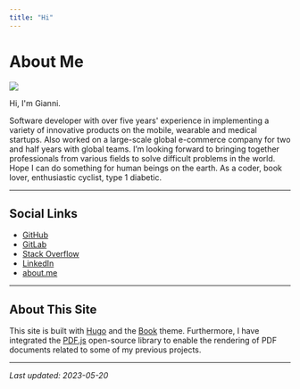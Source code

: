 ```yaml
---
title: "Hi"
---
```


# About Me

![](https://www.gravatar.com/avatar/a4e3dafd95983ca2d4f2538d7ad816a8)

Hi, I'm Gianni.

Software developer with over five years' experience in implementing a variety of innovative products on the mobile, wearable and medical startups. Also worked on a large-scale global e-commerce company for two and half years with global teams.
I’m looking forward to bringing together professionals from various fields to solve difficult problems in the world.
Hope I can do something for human beings on the earth. As a coder, book lover, enthusiastic cyclist, type 1 diabetic.

---

## Social Links

- [GitHub](https://github.com/kkpan11)
- [GitLab](https://gitlab.com/kkpan11)
- [Stack Overflow](https://stackoverflow.com/users/1201624/kkpan)
- [LinkedIn](https://www.linkedin.com/in/kkpan)
- [about.me](https://about.me/kkpan11)

---

## About This Site

This site is built with [Hugo](https://gohugo.io/) and the [Book](https://github.com/alex-shpak/hugo-book) theme. Furthermore, I have integrated the [PDF.js](https://github.com/mozilla/pdf.js) open-source library to enable the rendering of PDF documents related to some of my previous projects.

---

*Last updated: 2023-05-20*
